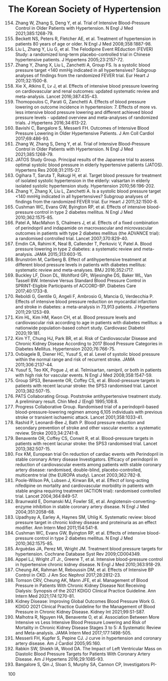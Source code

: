 # The Korean Society of Hypertension

154. Zhang W, Zhang S, Deng Y, et al. Trial of Intensive Blood-Pressure Control in Older Patients with Hypertension. N Engl J Med 2021;385:1268-79.
155. Beckett NS, Peters R, Fletcher AE, et al. Treatment of hypertension in patients 80 years of age or older. N Engl J Med 2008;358:1887-98.
156. Liu L, Zhang Y, Liu G, et al. The Felodipine Event REduction (FEVER) Study: a randomized long-term placebo-controlled trial in Chinese hypertensive patients. J Hypertens 2005;23:2157-72.
157. Zhang Y, Zhang X, Liu L, Zanchetti A, Group FS. Is a systolic blood pressure target <140 mmHg indicated in all hypertensives? Subgroup analyses of findings from the randomized FEVER trial. Eur Heart J 2011;32:1500-8.
158. Xie X, Atkins E, Lv J, et al. Effects of intensive blood pressure lowering on cardiovascular and renal outcomes: updated systematic review and meta-analysis. Lancet 2016;387:435-43.
159. Thomopoulos C, Parati G, Zanchetti A. Effects of blood pressure lowering on outcome incidence in hypertension: 7. Effects of more vs. less intensive blood pressure lowering and different achieved blood pressure levels - updated overview and meta-analyses of randomized trials. J Hypertens 2016;34:613-22.
160. Bavishi C, Bangalore S, Messerli FH. Outcomes of Intensive Blood Pressure Lowering in Older Hypertensive Patients. J Am Coll Cardiol 2017;69:486-93.
161. Zhang W, Zhang S, Deng Y, et al. Trial of Intensive Blood-Pressure Control in Older Patients with Hypertension. N Engl J Med 2021;385:1268-79.
162. JATOS Study Group. Principal results of the Japanese trial to assess optimal systolic blood pressure in elderly hypertensive patients (JATOS). Hypertens Res 2008;31:2115-27.
163. Ogihara T, Saruta T, Rakugi H, et al. Target blood pressure for treatment of isolated systolic hypertension in the elderly: valsartan in elderly isolated systolic hypertension study. Hypertension 2010;56:196-202.
164. Zhang Y, Zhang X, Liu L, Zanchetti A. Is a systolic blood pressure target <140 mmHg indicated in all hypertensives? Subgroup analyses of findings from the randomized FEVER trial. Eur Heart J 2011;32:1500-8.
165. Cushman WC, Evans GW, Byington RP, et al. Effects of intensive blood-pressure control in type 2 diabetes mellitus. N Engl J Med 2010;362:1575-85.
166. Patel A, MacMahon S, Chalmers J, et al. Effects of a fixed combination of perindopril and indapamide on macrovascular and microvascular outcomes in patients with type 2 diabetes mellitus (the ADVANCE trial): a randomised controlled trial. Lancet 2007;370:829-40.
167. Emdin CA, Rahimi K, Neal B, Callender T, Perkovic V, Patel A. Blood pressure lowering in type 2 diabetes: a systematic review and meta-analysis. JAMA 2015;313:603-15.
168. Brunström M, Carlberg B. Effect of antihypertensive treatment at different blood pressure levels in patients with diabetes mellitus: systematic review and meta-analyses. BMJ 2016;352:i717.
169. Buckley LF, Dixon DL, Wohlford GFt, Wijesinghe DS, Baker WL, Van Tassell BW. Intensive Versus Standard Blood Pressure Control in SPRINT-Eligible Participants of ACCORD-BP. Diabetes Care 2017;40:1733-8.
170. Reboldi G, Gentile G, Angeli F, Ambrosio G, Mancia G, Verdecchia P. Effects of intensive blood pressure reduction on myocardial infarction and stroke in diabetes: a meta-analysis in 73,913 patients. J Hypertens 2011;29:1253-69.
171. Kim HL, Kim HM, Kwon CH, et al. Blood pressure levels and cardiovascular risk according to age in patients with diabetes mellitus: a nationwide population-based cohort study. Cardiovasc Diabetol 2020;19:181.
172. Kim YT, Chung HJ, Park BR, et al. Risk of Cardiovascular Disease and Chronic Kidney Disease According to 2017 Blood Pressure Categories in Diabetes Mellitus. Hypertension 2020;76:766-75.
173. Ovbiagele B, Diener HC, Yusuf S, et al. Level of systolic blood pressure within the normal range and risk of recurrent stroke. JAMA 2011;306:2137-44.
174. Yusuf S, Teo KK, Pogue J, et al. Telmisartan, ramipril, or both in patients with high risk for vascular events. N Engl J Med 2008;358:1547-59.
175. Group SPS3, Benavente OR, Coffey CS, et al. Blood-pressure targets in patients with recent lacunar stroke: the SPS3 randomised trial. Lancet 2013;382:507-15.
176. PATS Collaborating Group. Poststroke antihypertensive treatment study. A preliminary result. Chin Med J (Engl) 1995;108:8.
177. Progress Collaborative Group. Randomised trial of a perindopril-based blood-pressure-lowering regimen among 6,105 individuals with previous stroke or transient ischaemic attack. Lancet 2001;358:1033-41.
178. Rashid P, Leonardi-Bee J, Bath P. Blood pressure reduction and secondary prevention of stroke and other vascular events: a systematic review. Stroke 2003;34:2741-8.
179. Benavente OR, Coffey CS, Conwit R, et al. Blood-pressure targets in patients with recent lacunar stroke: the SPS3 randomised trial. Lancet 2013;382:507-15.
180. Fox KM, European trial On reduction of cardiac events with Perindopril in stable coronary Artery disease Investigators. Efficacy of perindopril in reduction of cardiovascular events among patients with stable coronary artery disease: randomised, double-blind, placebo-controlled, multicentre trial (the EUROPA study). Lancet 2003;362:782-8.
181. Poole-Wilson PA, Lubsen J, Kirwan BA, et al. Effect of long-acting nifedipine on mortality and cardiovascular morbidity in patients with stable angina requiring treatment (ACTION trial): randomised controlled trial. Lancet 2004;364:849-57.
182. Braunwald E, Domanski MJ, Fowler SE, et al. Angiotensin-converting-enzyme inhibition in stable coronary artery disease. N Engl J Med 2004;351:2058-68.
183. Upadhyay A, Earley A, Haynes SM, Uhlig K. Systematic review: blood pressure target in chronic kidney disease and proteinuria as an effect modifier. Ann Intern Med 2011;154:541-8.
184. Cushman WC, Evans GW, Byington RP, et al. Effects of intensive blood-pressure control in type 2 diabetes mellitus. N Engl J Med 2010;362:1575-85.
185. Arguèdas JA, Perez MI, Wright JM. Treatment blood pressure targets for hypertension. Cochrane Database Syst Rev 2009;CD004349.
186. Appel LJ, Wright JT Jr., Greene T, et al. Intensive blood-pressure control in hypertensive chronic kidney disease. N Engl J Med 2010;363:918-29.
187. Cheung AK, Rahman M, Reboussin DM, et al. Effects of Intensive BP Control in CKD. J Am Soc Nephrol 2017;28:2812-23.
188. Tomson CRV, Cheung AK, Mann JFE, et al. Management of Blood Pressure in Patients With Chronic Kidney Disease Not Receiving Dialysis: Synopsis of the 2021 KDIGO Clinical Practice Guideline. Ann Intern Med 2021;174:1270-81.
189. Kidney Disease: Improving Global Outcomes Blood Pressure Work G. KDIGO 2021 Clinical Practice Guideline for the Management of Blood Pressure in Chronic Kidney Disease. Kidney Int 2021;99:S1-S87.
190. Malhotra R, Nguyen HA, Benavente O, et al. Association Between More Intensive vs Less Intensive Blood Pressure Lowering and Risk of Mortality in Chronic Kidney Disease Stages 3 to 5: A Systematic Review and Meta-analysis. JAMA Intern Med 2017;177:1498-505.
191. Messerli FH, Kupfer S, Pepine CJ. J curve in hypertension and coronary artery disease. Am J Cardiol 2005;95:160.
192. Rabkin SW, Shiekh IA, Wood DA. The Impact of Left Ventricular Mass on Diastolic Blood Pressure Targets for Patients With Coronary Artery Disease. Am J Hypertens 2016;29:1085-93.
193. Bangalore S, Qin J, Sloan S, Murphy SA, Cannon CP, Investigators PI-

<PAGE>100
